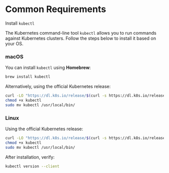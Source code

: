 # Common Requirements

Install ``kubectl``


The Kubernetes command-line tool `kubectl` allows you to run commands against Kubernetes clusters. Follow the steps below to install it based on your OS.

### macOS

You can install `kubectl` using **Homebrew**:

```bash
brew install kubectl
```

Alternatively, using the official Kubernetes release:
```bash
curl -LO "https://dl.k8s.io/release/$(curl -s https://dl.k8s.io/release/stable.txt)/bin/darwin/amd64/kubectl"
chmod +x kubectl
sudo mv kubectl /usr/local/bin/
```


### Linux

Using the official Kubernetes release:
```bash
curl -LO "https://dl.k8s.io/release/$(curl -s https://dl.k8s.io/release/stable.txt)/bin/linux/amd64/kubectl"
chmod +x kubectl
sudo mv kubectl /usr/local/bin/
```

After installation, verify:
```bash
kubectl version --client
```
